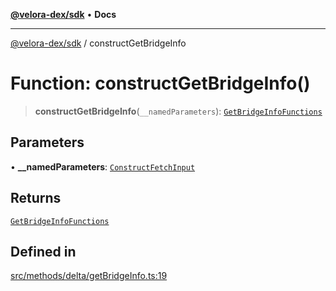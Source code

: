 [**@velora-dex/sdk**](../README.md) • **Docs**

***

[@velora-dex/sdk](../globals.md) / constructGetBridgeInfo

# Function: constructGetBridgeInfo()

> **constructGetBridgeInfo**(`__namedParameters`): [`GetBridgeInfoFunctions`](../type-aliases/GetBridgeInfoFunctions.md)

## Parameters

• **\_\_namedParameters**: [`ConstructFetchInput`](../interfaces/ConstructFetchInput.md)

## Returns

[`GetBridgeInfoFunctions`](../type-aliases/GetBridgeInfoFunctions.md)

## Defined in

[src/methods/delta/getBridgeInfo.ts:19](https://github.com/paraswap/paraswap-sdk/blob/master/src/methods/delta/getBridgeInfo.ts#L19)
